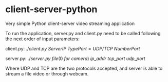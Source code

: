 # client-server-python
Very simple Python client-server video streaming application

To run the application, server.py and client.py need to be called following the next order of input parameters:

client.py:
$./client.py \ ServerIP \ TypePort=UDP/TCP \ NumberPort$

server.py:
$./server.py \ file(0 \ for \ camera) \ ip\_addr \ tcp\_port \ udp\_port$

Where UDP and TCP are the two protocols accepted, and server is able to stream a file video or through webcam.

